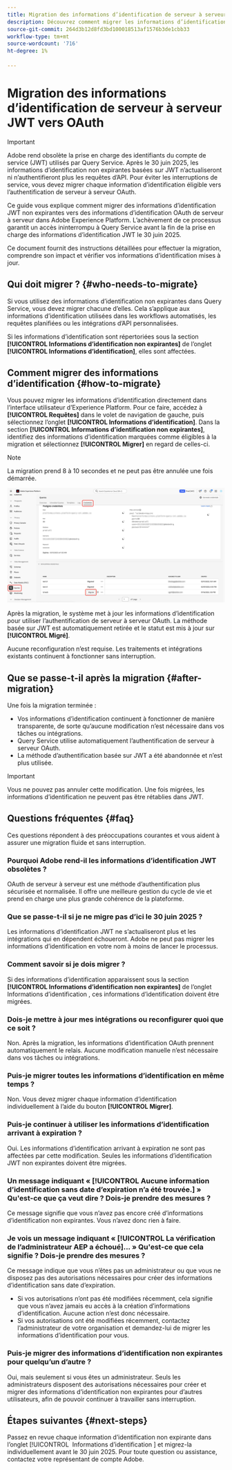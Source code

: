 ```yaml
---
title: Migration des informations d’identification de serveur à serveur JWT vers OAuth
description: Découvrez comment migrer les informations d’identification JWT non expirantes vers les informations d’identification de serveur à serveur OAuth dans Adobe Experience Platform afin de conserver un accès sécurisé et ininterrompu à Query Service avant la fin de la prise en charge de JWT le 30 juin 2025. Ce guide fournit des instructions détaillées, explique le comportement post-migration et répond aux questions courantes.
source-git-commit: 264d3b12d8fd3bd100018513af1576b3de1cbb33
workflow-type: tm+mt
source-wordcount: '716'
ht-degree: 1%

---
```


# Migration des informations d’identification de serveur à serveur JWT vers OAuth

>[!IMPORTANT]
>
>Adobe rend obsolète la prise en charge des identifiants du compte de service (JWT) utilisés par Query Service. Après le 30 juin 2025, les informations d’identification non expirantes basées sur JWT n’actualiseront ni n’authentifieront plus les requêtes d’API. Pour éviter les interruptions de service, vous devez migrer chaque information d’identification éligible vers l’authentification de serveur à serveur OAuth.

Ce guide vous explique comment migrer des informations d’identification JWT non expirantes vers des informations d’identification OAuth de serveur à serveur dans Adobe Experience Platform. L’achèvement de ce processus garantit un accès ininterrompu à Query Service avant la fin de la prise en charge des informations d’identification JWT le 30 juin 2025.

Ce document fournit des instructions détaillées pour effectuer la migration, comprendre son impact et vérifier vos informations d’identification mises à jour.

## Qui doit migrer ? {#who-needs-to-migrate}

Si vous utilisez des informations d’identification non expirantes dans Query Service, vous devez migrer chacune d’elles. Cela s’applique aux informations d’identification utilisées dans les workflows automatisés, les requêtes planifiées ou les intégrations d’API personnalisées.

Si les informations d’identification sont répertoriées sous la section **[!UICONTROL Informations d’identification non expirantes]** de l’onglet **[!UICONTROL Informations d’identification]**, elles sont affectées.

## Comment migrer des informations d’identification {#how-to-migrate}

Vous pouvez migrer les informations d’identification directement dans l’interface utilisateur d’Experience Platform. Pour ce faire, accédez à **[!UICONTROL Requêtes]** dans le volet de navigation de gauche, puis sélectionnez l’onglet **[!UICONTROL Informations d’identification]**. Dans la section **[!UICONTROL Informations d’identification non expirantes]**, identifiez des informations d’identification marquées comme éligibles à la migration et sélectionnez **[!UICONTROL Migrer]** en regard de celles-ci.

>[!NOTE]
>
>La migration prend 8 à 10 secondes et ne peut pas être annulée une fois démarrée.

![Espace de travail Informations d’identification de Query Service avec les options Requêtes, Informations d’identification et Migrer mises en surbrillance.](../images/ui/migrate-jwt-to-oauth/migrate.png)

Après la migration, le système met à jour les informations d’identification pour utiliser l’authentification de serveur à serveur OAuth. La méthode basée sur JWT est automatiquement retirée et le statut est mis à jour sur **[!UICONTROL Migré]**.

Aucune reconfiguration n’est requise. Les traitements et intégrations existants continuent à fonctionner sans interruption.

## Que se passe-t-il après la migration {#after-migration}

Une fois la migration terminée :

- Vos informations d’identification continuent à fonctionner de manière transparente, de sorte qu’aucune modification n’est nécessaire dans vos tâches ou intégrations.
- Query Service utilise automatiquement l’authentification de serveur à serveur OAuth.
- La méthode d’authentification basée sur JWT a été abandonnée et n’est plus utilisée.

>[!IMPORTANT]
>
>Vous ne pouvez pas annuler cette modification. Une fois migrées, les informations d’identification ne peuvent pas être rétablies dans JWT.

## Questions fréquentes {#faq}

Ces questions répondent à des préoccupations courantes et vous aident à assurer une migration fluide et sans interruption.

### Pourquoi Adobe rend-il les informations d’identification JWT obsolètes ?

OAuth de serveur à serveur est une méthode d’authentification plus sécurisée et normalisée. Il offre une meilleure gestion du cycle de vie et prend en charge une plus grande cohérence de la plateforme.

### Que se passe-t-il si je ne migre pas d’ici le 30 juin 2025 ?

Les informations d’identification JWT ne s’actualiseront plus et les intégrations qui en dépendent échoueront. Adobe ne peut pas migrer les informations d’identification en votre nom à moins de lancer le processus.

### Comment savoir si je dois migrer ?

Si des informations d’identification apparaissent sous la section **[!UICONTROL Informations d’identification non expirantes]** de l’onglet Informations d’identification , ces informations d’identification doivent être migrées.

### Dois-je mettre à jour mes intégrations ou reconfigurer quoi que ce soit ?

Non. Après la migration, les informations d’identification OAuth prennent automatiquement le relais. Aucune modification manuelle n’est nécessaire dans vos tâches ou intégrations.

### Puis-je migrer toutes les informations d’identification en même temps ?

Non. Vous devez migrer chaque information d’identification individuellement à l’aide du bouton **[!UICONTROL Migrer]**.

### Puis-je continuer à utiliser les informations d’identification arrivant à expiration ?

Oui. Les informations d’identification arrivant à expiration ne sont pas affectées par cette modification. Seules les informations d’identification JWT non expirantes doivent être migrées.

### Un message indiquant « [!UICONTROL Aucune information d’identification sans date d’expiration n’a été trouvée.] » Qu&#39;est-ce que ça veut dire ? Dois-je prendre des mesures ?

Ce message signifie que vous n’avez pas encore créé d’informations d’identification non expirantes. Vous n’avez donc rien à faire.

### Je vois un message indiquant « [!UICONTROL La vérification de l’administrateur AEP a échoué]... » Qu&#39;est-ce que cela signifie ? Dois-je prendre des mesures ?

Ce message indique que vous n’êtes pas un administrateur ou que vous ne disposez pas des autorisations nécessaires pour créer des informations d’identification sans date d’expiration.

- Si vos autorisations n’ont pas été modifiées récemment, cela signifie que vous n’avez jamais eu accès à la création d’informations d’identification. Aucune action n’est donc nécessaire.
- Si vos autorisations ont été modifiées récemment, contactez l’administrateur de votre organisation et demandez-lui de migrer les informations d’identification pour vous.

### Puis-je migrer des informations d’identification non expirantes pour quelqu’un d’autre ?

Oui, mais seulement si vous êtes un administrateur. Seuls les administrateurs disposent des autorisations nécessaires pour créer et migrer des informations d’identification non expirantes pour d’autres utilisateurs, afin de pouvoir continuer à travailler sans interruption.

## Étapes suivantes {#next-steps}

Passez en revue chaque information d’identification non expirante dans l’onglet [!UICONTROL &#x200B; Informations d’identification &#x200B;] et migrez-la individuellement avant le 30 juin 2025. Pour toute question ou assistance, contactez votre représentant de compte Adobe.
